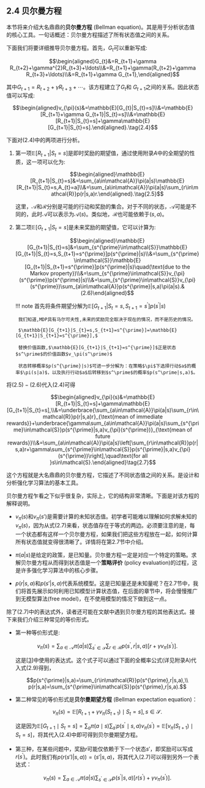 ## 2.4 贝尔曼方程

本节将来介绍大名鼎鼎的**贝尔曼方程** (Bellman equation)。其是用于分析状态值的核心工具。一句话概述：贝尔曼方程描述了所有状态值之间的关系。

下面我们将要详细推导贝尔曼方程。首先，$G_t$可以重新写成:

$$\begin{aligned}G_{t}&=R_{t+1}+\gamma R_{t+2}+\gamma^{2}R_{t+3}+\ldots\\&=R_{t+1}+\gamma(R_{t+2}+\gamma R_{t+3}+\ldots)\\&=R_{t+1}+\gamma G_{t+1},\end{aligned}$$

其中$G_{t+1}=R_{t+2}+\gamma R_{t+3}+\cdots$。该方程建立了$G_t$和 $G_{t+1}$之间的关系。因此状态值可以写成:

$$\begin{aligned}v_{\pi}(s)&=\mathbb{E}[G_{t}|S_{t}=s]\\&=\mathbb{E}[R_{t+1}+\gamma G_{t+1}|S_{t}=s]\\&=\mathbb{E}[R_{t+1}|S_{t}=s]+\gamma\mathbb{E}[G_{t+1}|S_{t}=s].\end{aligned}.\tag{2.4}$$

下面对$(2.4)$中的两项进行分析。

1. 第一项$\mathbb{E}[R_{t+1}|S_t=s]$是即时奖励的期望值，通过使用附录$A$中的全期望的性质，这一项可以化为:

    $$\begin{aligned}\mathbb{E}[R_{t+1}|S_{t}=s]&=\sum_{a\in\mathcal{A}}\pi(a|s)\mathbb{E}[R_{t+1}|S_{t}=s,A_{t}=a]\\&=\sum_{a\in\mathcal{A}}\pi(a|s)\sum_{r\in\mathcal{R}}p(r|s,a)r.\end{aligned}.\tag{2.5}$$

    这里，$\mathcal{A}$和$\mathcal{R}$分别是可能的行动和奖励的集合。对于不同的状态，$\mathcal{A}$可能是不同的，此时$\mathcal{A}$可以表示为$\mathcal{A}(s)$。类似地，$\mathcal{R}$也可能依赖于$(s, a)$。

2. 第二项$\mathbb{E}[G_{t+1}|S_t=s]$是未来奖励的期望值，它可以计算为:

    $$\begin{aligned}\mathbb{E}[G_{t+1}|S_{t}=s]&=\sum_{s^{\prime}\in\mathcal{S}}\mathbb{E}[G_{t+1}|S_{t}=s,S_{t+1}=s^{\prime}]p(s^{\prime}|s)\\&=\sum_{s^{\prime}\in\mathcal{S}}\mathbb{E}[G_{t+1}|S_{t+1}=s^{\prime}]p(s^{\prime}|s)\quad(\text{due to the Markov property})\\&=\sum_{s^{\prime}\in\mathcal{S}}v_{\pi}(s^{\prime})p(s^{\prime}|s)\\&=\sum_{s^{\prime}\in\mathcal{S}}v_{\pi}(s^{\prime})\sum_{a\in\mathcal{A}}p(s^{\prime}|s,a)\pi(a|s).&(2.6)\end{aligned}$$

    !!! note
        首先将条件期望分解为$\mathbb{E}[G_{t+1}|S_{t}=s,S_{t+1}=s^{\prime}]p(s^{\prime}|s)$

        我们知道,MDP具有马尔可夫性,未来的奖励完全取决于现在的情况，而不是历史的情况。
        
        $\mathbb{E}[G_{t+1}|S_{t}=s,S_{t+1}=s^{\prime}]=\mathbb{E}[G_{t+1}|S_{t+1}=s^{\prime}],$
        
        替换价值函数,$\mathbb{E}[G_{t+1}|S_{t+1}=s^{\prime}]$正是状态$s^\prime$的价值函数$v_\pi(s^\prime)$

        状态转移概率$p(s^{\prime}|s)$可进一步分解为：在策略$\pi$下选择行动$a$的概率$\pi(s|a)$，以及执行行动$a$后转移到$s^\prime$的概率$p(s^\prime|s,a)$。
        


将$(2.5)-(2.6)$代入$(2.4)$可得

$$\begin{aligned}v_{\pi}(s)&=\mathbb{E}[R_{t+1}|S_{t}=s]+\gamma\mathbb{E}[G_{t+1}|S_{t}=s],\\&=\underbrace{\sum_{a\in\mathcal{A}}\pi(a|s)\sum_{r\in\mathcal{R}}p(r|s,a)r}_{\text{mean of immediate rewards}}+\underbrace{\gamma\sum_{a\in\mathcal{A}}\pi(a|s)\sum_{s^{\prime}\in\mathcal{S}}p(s^{\prime}|s,a)v_{\pi}(s^{\prime})}_{\text{mean of future rewards}}\\&=\sum_{a\in\mathcal{A}}\pi(a|s)\left[\sum_{r\in\mathcal{R}}p(r|s,a)r+\gamma\sum_{s^{\prime}\in\mathcal{S}}p(s^{\prime}|s,a)v_{\pi}(s^{\prime})\right],\quad\text{for all }s\in\mathcal{S}.\end{aligned}\tag{2.7}$$

这个方程就是大名鼎鼎的贝尔曼方程，它描述了不同状态值之间的关系。是设计和分析强化学习算法的基本工具。

贝尔曼方程乍看之下似乎很复杂，实际上，它的结构非常清晰。下面是对该方程的解释说明。

- $v_\pi(s)$和$v_\pi(s')$是需要计算的未知状态值。初学者可能难以理解如何求解未知的$v_\pi(s)$，因为从式$(2.7)$来看，状态值存在于等式的两边。必须要注意的是，每一个状态都有这样一个贝尔曼方程，如果我们把这些方程放在一起，如何计算所有状态值就变得很清晰了。详情将在第$2.7$节中介绍。

- $\pi(a|s)$是给定的政策，是已知量。贝尔曼方程一定是对应一个特定的策略。求解贝尔曼方程从而得到状态值是一个**策略评价** (policy evaluation)的过程，这是许多强化学习算法中的核心步骤。

- $p(r|s,a)$和$p(s'|s,a)$代表系统模型。这是已知量还是未知量呢？在$2.7$节中，我们将首先展示如何利用已知模型计算状态值，在后面的章节中，将会慢慢推广到无模型算法(free model)，在不使用模型的情况下做到这一点。

除了$(2.7)$中的表达式外，读者还可能在文献中遇到贝尔曼方程的其他表达式。接下来我们介绍三种常见的等价形式。

- 第一种等价形式是:
   
    $$v_\pi(s)=\sum_{a\in\mathcal{A}}\pi(a|s)\sum_{s^{\prime}\in\mathcal{S}}\sum_{r\in\mathcal{R}}p(s^{\prime},r|s,a)\left[r+\gamma v_\pi(s^{\prime})\right].$$

    这是[[3](http://incompleteideas.net/book/the-book-2nd.html)]中使用的表达式。这个式子可以通过下面的全概率公式(详见附录A)代入式$(2.9)$得到，

    $$p(s^{\prime}|s,a)=\sum_{r\in\mathcal{R}}p(s^{\prime},r|s,a),\\
    p(r|s,a)=\sum_{s^{\prime}\in\mathcal{S}}p(s^{\prime},r|s,a).$$

- 第二种常见的等价形式是**贝尔曼期望方程** (Bellman expectation equation)：
   
    $$v_\pi(s)=\mathbb{E}[R_{t+1}+\gamma v_\pi (S_{t+1})\mid S_t=s ],s\in\mathcal{S}.$$
    
    这是因为$\mathbb{E}[G_{t+1}\mid S_t=s]=\sum_a \pi(a\mid s) \sum_{a^\prime}p(s^\prime \mid s,a)v_\pi(s^\prime)=\mathbb{E}[{v_\pi(S_{t+1})\mid S_t=s}]$，将其代入$(2.4)$中即可得到贝尔曼期望方程。

- 第三种，在某些问题中，奖励$r$可能仅依赖于下一个状态$s'$，即奖励可以写成$r(s^\prime)$。此时我们有$p(r(s')|s, a))=(s'|s, a)$，将其代入$(2.7)$可以得到另外一个表达式：

    $$v_{\pi}(s)=\sum_{a\in\mathcal{A}}\pi(a|s)\sum_{s^{\prime}\in\mathcal{S}}p(s^{\prime}|s,a)[r(s^{\prime})+\gamma v_{\pi}(s^{\prime})].$$